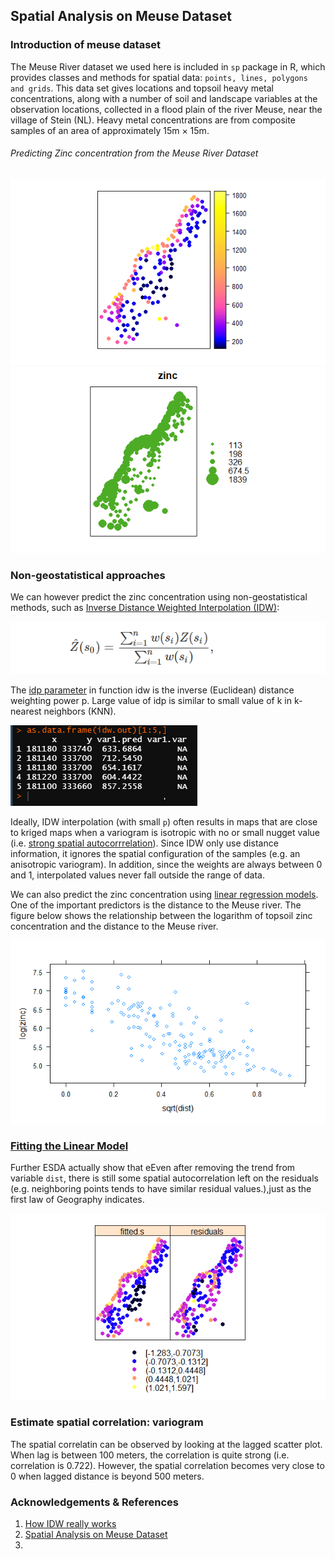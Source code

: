 ## Spatial Analysis on Meuse Dataset

### Introduction of meuse dataset
The Meuse River dataset we used here is included in `sp` package in R, which provides classes and methods for spatial data: `points, lines, polygons and grids`. This data set gives locations and topsoil heavy metal concentrations, along with a number of soil and landscape variables at the observation locations, collected in a flood plain of the river Meuse, near the village of Stein (NL). Heavy metal concentrations are from composite samples of an area of approximately 15m × 15m.
<!-- Intro -->
###### Predicting Zinc concentration from the Meuse River Dataset
<img src = https://github.com/OkomoJacob/0x520x/blob/main/2.mySDM/meuseDataset%20Analysis/plots/spplot_zinc_conc.png><img src = https://github.com/OkomoJacob/0x520x/blob/main/2.mySDM/meuseDataset%20Analysis/plots/bubble_zinc.png>

### Non-geostatistical approaches
We can however predict the zinc concentration using non-geostatistical methods, such as [Inverse Distance Weighted Interpolation (IDW)](https://pro.arcgis.com/en/pro-app/latest/help/analysis/geostatistical-analyst/how-inverse-distance-weighted-interpolation-works.htm):
<!-- The IDWW formular -->
<img src= https://github.com/OkomoJacob/0x520x/blob/main/2.mySDM/meuseDataset%20Analysis/images/IDW%20interpolation.PNG>

The [idp parameter]() in function idw is the inverse (Euclidean) distance weighting power p. Large value of idp is similar to small value of k in k-nearest neighbors (KNN).

<!-- The terminal output -->
<img src = https://github.com/OkomoJacob/0x520x/blob/main/2.mySDM/meuseDataset%20Analysis/images/asDataFrame.PNG>

Ideally, IDW interpolation (with small `p`) often results in maps that are close to kriged maps when a variogram is isotropic with no or small nugget value (i.e. [strong spatial autocorrrelation]()). Since IDW only use distance information, it ignores the spatial configuration of the samples (e.g. an anisotropic variogram). In addition, since the weights are always between 0 and 1, interpolated values never fall outside the range of data.

We can also predict the zinc concentration using [linear regression models](). One of the important predictors is the distance to the Meuse river. The figure below shows the relationship between the logarithm of topsoil zinc concentration and the distance to the Meuse river.

<!-- Img logZinc_vs_IDW -->
<img src = https://github.com/OkomoJacob/0x520x/blob/main/2.mySDM/meuseDataset%20Analysis/plots/logZinc_vs_IDW.png>

### [Fitting the Linear Model]()

Further ESDA actually show that eEven after removing the trend from variable `dist`, there is still some spatial autocorrelation left on the residuals (e.g. neighboring points tends to have similar residual values.),just as the first law of Geography indicates.

<!-- Img -->
<img src = https://github.com/OkomoJacob/0x520x/blob/main/2.mySDM/meuseDataset%20Analysis/plots/fittedS_vs_Residual_plots.png>

### Estimate spatial correlation: variogram
The spatial correlatin can be observed by looking at the lagged scatter plot.
When lag is between 100 meters, the correlation is quite strong (i.e. correlation is 0.722). However, the spatial correlation becomes very close to 0 when lagged distance is beyond 500 meters.


### Acknowledgements & References
1. [How IDW really works](https://pro.arcgis.com/en/pro-app/latest/help/analysis/geostatistical-analyst/how-inverse-distance-weighted-interpolation-works.htm) <br>
2. [Spatial Analysis on Meuse Dataset](http://statweb.lsu.edu/faculty/li/IIT/spatial.html) <br>
3. 

